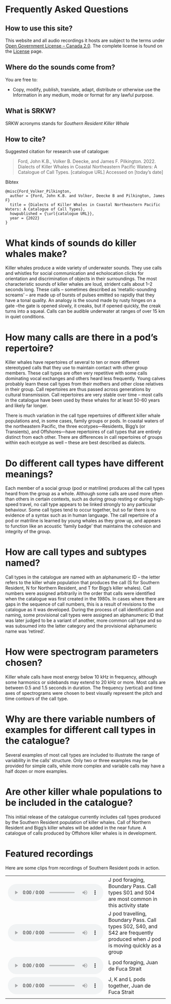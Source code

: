 # Frequently Asked Questions

## How to use this site?

This website and all audio recordings it hosts are subject to the terms under [Open Government License &ndash; Canada 2.0](https://open.canada.ca/en/open-government-licence-canada). The complete license is found on the [License](license.html) page.

## Where do the sounds come from?

You are free to:
- Copy, modify, publish, translate, adapt, distribute or otherwise use the Information in any medium, mode or format for any lawful purpose.

## What is SRKW?

SRKW acronyms stands for *Southern Resident Killer Whale*

## How to cite?

Suggested citation for research use of catalogue:

>Ford, John K.B., Volker B. Deecke, and James F. Pilkington. 2022. Dialects of Killer Whales in Coastal Northeastern Pacific Waters: A Catalogue of Call Types.  [catalogue URL]  Accessed on [today’s date]

Bibtex
```
@misc{Ford_Volker_Pilkington, 
  author = {Ford, John K.B. and Volker, Deecke B and Pilkington, James F}
  title = {Dialects of Killer Whales in Coastal Northeastern Pacific Waters: A Catalogue of Call Types}, 
  howpublished = {\url{catalogue URL}}, 
  year = {2022}
} 
```

# What kinds of sounds do killer whales make?

Killer whales produce a wide variety of underwater sounds.  They use calls and whistles for social communication and echolocation clicks for orientation and discrimination of objects in their surroundings. The most characteristic sounds of killer whales are loud, strident calls about 1–2 seconds long. These calls – sometimes described as ‘metallic-sounding screams’ –  are made up of bursts of pulses emitted so rapidly that they have a tonal quality.  An analogy is the sound made by rusty hinges on a gate –the gate is opened slowly, it creaks, but if opened quickly, the creak turns into a squeal.  Calls can be audible underwater at ranges of over 15 km in quiet conditions.  

# How many calls are there in a pod’s repertoire?

Killer whales have repertoires of several to ten or more different stereotyped calls that they use to maintain contact with other group members.  These call types are often very repetitive with some calls dominating vocal exchanges and others heard less frequently. Young calves probably learn these call types from their mothers and other close relatives in their group.  Call repertoires are thus passed across generations by cultural transmission.  Call repertoires are very stable over time – most calls in the catalogue have been used by these whales for at least 50-60 years and likely far longer.

There is much variation in the call type repertoires of different killer whale populations and, in some cases, family groups or pods.  In coastal waters of the northeastern Pacific, the three ecotypes—Residents, Bigg’s (or Transients), and Offshores—have repertoires of call types that are entirely distinct from each other.  There are differences in call repertoires of groups within each ecotype as well – these are best described as dialects.  

# Do different call types have different meanings?

Each member of a social group (pod or matriline) produces all the call types heard from the group as a whole.  Although some calls are used more often than others in certain contexts, such as during group resting or during high-speed travel, no call type appears to be linked strongly to any particular behaviour.  Some call types tend to occur together, but so far there is no evidence of a syntax such as in human language.  The call repertoire of a pod or matriline is learned by young whales as they grow up, and appears to function like an acoustic ‘family badge’ that maintains the cohesion and integrity of the group.

# How are call types and subtypes named?

Call types in the catalogue are named with an alphanumeric ID – the letter refers to the killer whale population that produces the call (S for Southern Resident, N for Northern Resident, and T for Bigg’s killer whales). Call numbers were assigned arbitrarily in the order that calls were identified when the catalogue was first created in the 1980s.  In cases where there are gaps in the sequence of call numbers, this is a result of revisions to the catalogue as it was developed.  During the process of call identification and naming, some provisional call types were assigned an alphanumeric ID that was later judged to be a variant of another, more common call type and so was subsumed into the latter category and the provisional alphanumeric name was ’retired’.

# How were spectrogram parameters chosen?

Killer whale calls have most energy below 10 kHz in frequency, although some harmonics or sidebands may extend to 20 kHz or more.  Most calls are between 0.5 and 1.5 seconds in duration.  The frequency (vertical) and time axes of spectrograms were chosen to best visually represent the pitch and time contours of the call type.

# Why are there variable numbers of examples for different call types in the catalogue?

Several examples of most call types are included to illustrate the range of variability in the calls’ structure.  Only two or three examples may be provided for simple calls, while more complex and variable calls may have a half dozen or more examples.

# Are other killer whale populations to be included in the catalogue?

This initial release of the catalogue currently includes call types produced by the Southern Resident population of killer whales.  Call of Northern Resident and Bigg’s killer whales will be added in the near future.  A catalogue of calls produced by Offshore killer whales is in development.


# Featured recordings

Here are some clips from recordings of Southern Resident pods in action.

| | |
|-|-|
|<audio controls> <source type="audio/wav" src="./catalogs/srkw-call-catalogue-files/media/J pod foraging_JFord.wav" title="J pod foraging, Boundary Pass. Call types S01 and S04 are most common in this activity state.">Your browser does not support the audio element.</audio> | J pod foraging, Boundary Pass. Call types S01 and S04 are most common in this activity state |
|<audio controls> <source type="audio/wav" src="./catalogs/srkw-call-catalogue-files/media/J pod travelling_JFord.wav" title="J pod travelling, Boundary Pass. Call types S02, S40, and S42 are frequently produced when J pod is moving quickly as a group.">Your browser does not support the audio element.</audio> | J pod travelling, Boundary Pass. Call types S02, S40, and S42 are frequently produced when J pod is moving quickly as a group |
|<audio controls> <source type="audio/wav" src="./catalogs/srkw-call-catalogue-files/media/L pod foraging_JFord.wav" title="L pod foraging, Juan de Fuca Strait">Your browser does not support the audio element.</audio> | L pod foraging, Juan de Fuca Strait |
|<audio controls> <source type="audio/wav" src="./catalogs/srkw-call-catalogue-files/media/J K L pods together_JFord.wav"  title="J, K and L pods together, Juan de Fuca Strait">Your browser does not support the audio element.</audio> | J, K and L pods together, Juan de Fuca Strait |
| | |

